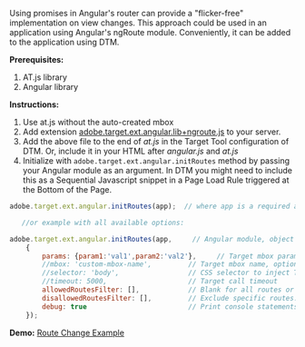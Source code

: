 Using promises in Angular's router can provide a "flicker-free" implementation on view changes.  This approach could be used in an application using Angular's ngRoute module.  Conveniently, it can be added to the application using DTM.

**Prerequisites:** 
  1. AT.js library
  1. Angular library 

**Instructions:** 
  1. Use at.js without the auto-created mbox
  1. Add extension [adobe.target.ext.angular.lib+ngroute.js](https://github.com/Adobe-Marketing-Cloud/target-spa-extensions/blob/master/src/angular/adobe.target.ext.angular.lib%2Bngroute.js) to your server.
  1. Add the above file to the end of _at.js_ in the Target Tool configuration of DTM.  Or, include it in your HTML after _angular.js_ and _at.js_
  1. Initialize with `adobe.target.ext.angular.initRoutes` method by passing your Angular module as an argument. In DTM you might need to include this as a Sequential Javascript snippet in a Page Load Rule triggered at the Bottom of the Page. 

``` javascript
adobe.target.ext.angular.initRoutes(app);  // where app is a required argument, reference to an Angular module, can be object or string name

   //or example with all available options:

adobe.target.ext.angular.initRoutes(app,     // Angular module, object reference or string, required 
    {
        params: {param1:'val1',param2:'val2'},     // Target mbox parameters, optional
        //mbox: 'custom-mbox-name',         // Target mbox name, optional
        //selector: 'body',                 // CSS selector to inject Target content to, optional
        //timeout: 5000,                    // Target call timeout
        allowedRoutesFilter: [],            // Blank for all routes or restrict to specific routes: ['/','/about','/item/:id']
        disallowedRoutesFilter: [],         // Exclude specific routes: ['/login','/privacy']
        debug: true                         // Print console statements
    });
```  

**Demo:** [Route Change Example](http://adobe-marketing-cloud.github.io/target-sdk-libraries/demos/examples/angular/route_change_demo.html)